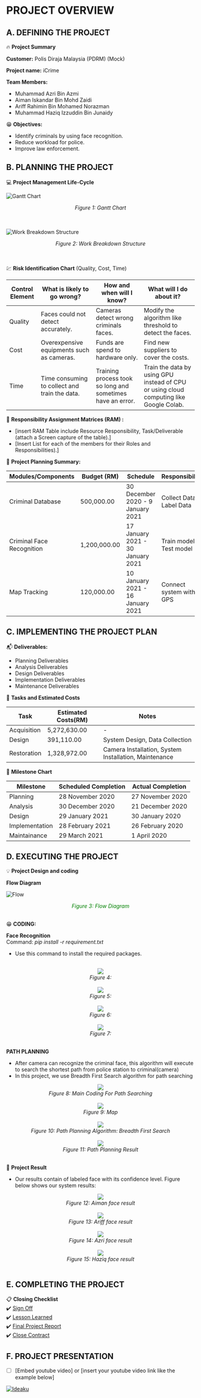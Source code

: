 # PROJECT OVERVIEW

## A. DEFINING THE PROJECT

:fire: **Project Summary**

**Customer:** Polis Diraja Malaysia (PDRM) (Mock)

**Project name:** iCrime

**Team Members:**

- Muhammad Azri Bin Azmi
- Aiman Iskandar Bin Mohd Zaidi
- Ariff Rahimin Bin Mohamed Norazman
- Muhammad Haziq Izzuddin Bin Junaidy

:grin: **Objectives:**

- Identify criminals by using face recognition.
- Reduce workload for police.
- Improve law enforcement.

## B. PLANNING THE PROJECT

:computer: **Project Management Life-Cycle**

<!-- - [insert Work Breakdown Structure (WBS) for each of the given tasks with Gantt Chart (Screen capture & attached source file, excel or MS Project) for Scope and Plan Project Management. The Gantt Chart includes activities, milestones, summary tasks, Durations of tasks and, etc] -->

![Gantt Chart](https://github.com/azri41/iCrime/blob/main/images/gantt_chart.PNG)

<div  align="center"><em>Figure 1: Gantt Chart</em></div>
<br><br>

![Work Breakdown Structure](https://github.com/azri41/iCrime/blob/main/images/WBS.PNG)

<div align="center"><em>Figure 2: Work Breakdown Structure</em></div>

<br><br>
:chart: **Risk Identification Chart** (Quality, Cost, Time)

| Control Element | What is likely to go wrong?                   | How and when will I know?                                  | What will I do about it?                                                               |
| --------------- | --------------------------------------------- | ---------------------------------------------------------- | -------------------------------------------------------------------------------------- |
| Quality         | Faces could not detect accurately.            | Cameras detect wrong criminals faces.                      | Modify the algorithm like threshold to detect the faces.                               |
| Cost            | Overexpensive equipments such as cameras.     | Funds are spend to hardware only.                          | Find new suppliers to cover the costs.                                                 |
| Time            | Time consuming to collect and train the data. | Training process took so long and sometimes have an error. | Train the data by using GPU instead of CPU or using cloud computing like Google Colab. |

:green_book: **Responsibility Assignment Matrices (RAM) :**

- [insert RAM Table include Resource Responsibility, Task/Deliverable (attach a Screen capture of the table).]
- [Insert List for each of the members for their Roles and Responsibilities).]

:pushpin: **Project Planning Summary:**

| Modules/Components        | Budget (RM)  | Schedule                          | Responsibility           |
| ------------------------- | ------------ | --------------------------------- | ------------------------ |
| Criminal Database         | 500,000.00   | 30 December 2020 - 9 January 2021 | Collect Data, Label Data |
| Criminal Face Recognition | 1,200,000.00 | 17 January 2021 - 30 January 2021 | Train model, Test model  |
| Map Tracking              | 120,000.00   | 10 January 2021 - 16 January 2021 | Connect system with GPS  |

## C. IMPLEMENTING THE PROJECT PLAN

:mailbox_with_mail: **Deliverables:**

- Planning Deliverables
- Analysis Deliverables
- Design Deliverables
- Implementation Deliverables
- Maintenance Deliverables

:open_file_folder: **Tasks and Estimated Costs**

| Task        | Estimated Costs(RM) | Notes                                                 |
| ----------- | ------------------- | ----------------------------------------------------- |
| Acquisition | 5,272,630.00        | -                                                     |
| Design      | 391,110.00          | System Design, Data Collection                        |
| Restoration | 1,328,972.00        | Camera Installation, System Installation, Maintenance |

:calendar: **Milestone Chart**

| Milestone      | Scheduled Completion | Actual Completion |
| -------------- | -------------------- | ----------------- |
| Planning       | 28 November 2020     | 27 November 2020  |
| Analysis       | 30 December 2020     | 21 December 2020  |
| Design         | 29 January 2021      | 30 January 2020   |
| Implementation | 28 February 2021     | 26 February 2020  |
| Maintainance   | 29 March 2021        | 1 April 2020      |

## D. EXECUTING THE PROJECT

:bulb: **Project Design and coding**

**Flow Diagram**

![Flow](https://github.com/azri41/iCrime/blob/main/images/design.png)
<div align="center"><em style="color: green">Figure 3: Flow Diagram</em></div><br>

:grin: **CODING:**

**Face Recognition**
<br>
Command: <em>pip install -r requirement.txt</em>
- Use this command to install the required packages.
<br>
<div align="center"><img src="https://github.com/azri41/iCrime/blob/main/images/Bounding%20Box.JPG"></div>
<div align="center"><em>Figure 4: </em></div><br>

<div align="center"><img src="https://github.com/azri41/iCrime/blob/main/images/Filter_Algo.JPG"></div>
<div align="center"><em>Figure 5: </em></div><br>

<div align="center"><img src="https://github.com/azri41/iCrime/blob/main/images/Training_Model.JPG"></div>
<div align="center"><em>Figure 6:</em></div><br>

<div align="center"><img src="https://github.com/azri41/iCrime/blob/main/images/Main%20Detection.PNG"></div>
<div align="center"><em>Figure 7: </em></div><br>

**PATH PLANNING**
- After camera can recognize the criminal face, this algorithm will execute to search the shortest path from police station to criminal(camera)
- In this project, we use Breadth First Search algorithm for path searching

<div align="center"><img src="https://github.com/azri41/iCrime/blob/main/images/main.PNG"></div>
<div align="center"><em>Figure 8: Main Coding For Path Searching</em></div><br>

<div align="center"><img src="https://github.com/azri41/iCrime/blob/main/images/maze.PNG"></div>
<div align="center"><em>Figure 9: Map</em></div><br>

<div align="center"><img src="https://github.com/azri41/iCrime/blob/main/images/findend.PNG"></div>
<div align="center"><em>Figure 10: Path Planning Algorithm: Breadth First Search</em></div><br>

<div align="center"><img src="https://github.com/azri41/iCrime/blob/main/images/result.PNG"></div>
<div align="center"><em>Figure 11: Path Planning Result</em></div><br>


:stars: **Project Result**
- Our results contain of labeled face with its confidence level. Figure below shows our system results:

<div align="center"><img src="https://github.com/azri41/iCrime/blob/main/images/Aiman_Capture.JPG"></div>
<div align="center"><em>Figure 12: Aiman face result</em></div><br>

<div align="center"><img src="https://github.com/azri41/iCrime/blob/main/images/Ariff_Capture.JPG"></div>
<div align="center"><em>Figure 13: Ariff face result</em></div><br>

<div align="center"><img src="https://github.com/azri41/iCrime/blob/main/images/Azri_Capture.JPG"></div>
<div align="center"><em>Figure 14: Azri face result</em></div><br>

<div align="center"><img src="https://github.com/azri41/iCrime/blob/main/images/Izz_Capture.JPG"></div>
<div align="center"><em>Figure 15: Haziq face result</em></div><br>

## E. COMPLETING THE PROJECT

:clipboard: **Closing Checklist**
<br>
:heavy_check_mark: [Sign Off](https://github.com/azri41/iCrime/blob/main/images/SignOff.PNG)
<br>
:heavy_check_mark: [Lesson Learned](https://github.com/azri41/iCrime/blob/main/Lab%20and%20project%20progress/Project%20Closing%20iCrime.pdf)
<br>
:heavy_check_mark: [Final Project Report](https://github.com/azri41/iCrime/blob/main/README.md)
<br>
:heavy_check_mark: [Close Contract](https://github.com/azri41/iCrime/blob/main/Lab%20and%20project%20progress/iCrime%20Procurement%20Management%20Plan.pdf)
<br>

## F. PROJECT PRESENTATION

- [ ] [Embed youtube video] or [insert your youtube video link like the example below]

[![Ideaku](https://img.youtube.com/vi/1ByNYN1LQAI/0.jpg)](http://www.youtube.com/watch?v=1ByNYN1LQAI "Ideaku")
